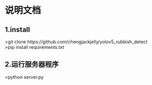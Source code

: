 <h1>说明文档</h1>
<h2>1.install</h2>
>git clone https://github.com/chengjackjelly/yolov5_rubbish_detect</br>
>pip install requirements.txt</br>

<h2>2.运行服务器程序</h2>
>python server.py</br>
